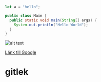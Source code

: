 ```javascript
let a = "hello";
```
```java
public class Main {
  public static void main(String[] args) {
    System.out.println("Hello World");
  }
}
```

![alt text](https://source.unsplash.com/random/1600x900?apple) 

[Länk till Google](https://www.google.com)

# gitlek
